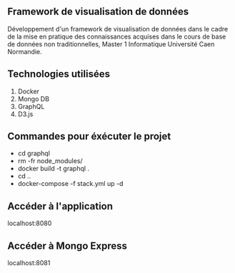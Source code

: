 ## Framework de visualisation de données
Développement d'un framework de visualisation de données dans le cadre de la mise en pratique des connaissances acquises dans le cours de base de données non traditionnelles, Master 1 Informatique Université Caen Normandie.

## Technologies utilisées
1) Docker
3) Mongo DB
4) GraphQL
5) D3.js

## Commandes pour éxécuter le projet
- cd graphql
- rm -fr node_modules/
- docker build -t graphql .
- cd ..
- docker-compose -f stack.yml up -d

## Accéder à l'application
localhost:8080

## Accéder à Mongo Express
localhost:8081
